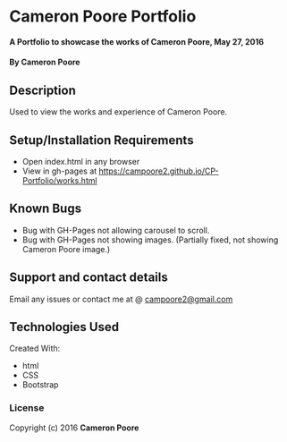 # Cameron Poore Portfolio

#### A Portfolio to showcase the works of Cameron Poore, May 27, 2016

#### By Cameron Poore

## Description

Used to view the works and experience of Cameron Poore.  

## Setup/Installation Requirements

* Open index.html in any browser
* View in gh-pages at https://campoore2.github.io/CP-Portfolio/works.html


## Known Bugs

* Bug with GH-Pages not allowing carousel to scroll.
* Bug with GH-Pages not showing images. (Partially fixed, not showing Cameron Poore
  image.)

## Support and contact details

Email any issues or contact me at @ campoore2@gmail.com

## Technologies Used

Created With:
* html
* CSS
* Bootstrap

### License


Copyright (c) 2016 **Cameron Poore**
